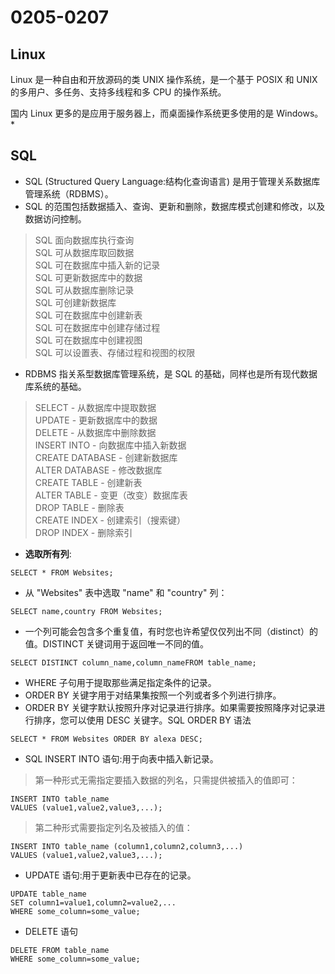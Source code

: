 # 0205-0207
## Linux
Linux 是一种自由和开放源码的类 UNIX 操作系统，是一个基于 POSIX 和 UNIX 的多用户、多任务、支持多线程和多 CPU 的操作系统。

国内 Linux 更多的是应用于服务器上，而桌面操作系统更多使用的是 Windows。
* 
## SQL
* SQL (Structured Query Language:结构化查询语言) 是用于管理关系数据库管理系统（RDBMS）。
*  SQL 的范围包括数据插入、查询、更新和删除，数据库模式创建和修改，以及数据访问控制。
>SQL 面向数据库执行查询<br/>
SQL 可从数据库取回数据<br/>
SQL 可在数据库中插入新的记录<br/>
SQL 可更新数据库中的数据<br/>
SQL 可从数据库删除记录<br/>
SQL 可创建新数据库<br/>
SQL 可在数据库中创建新表<br/>
SQL 可在数据库中创建存储过程<br/>
SQL 可在数据库中创建视图<br/>
SQL 可以设置表、存储过程和视图的权限

* RDBMS 指关系型数据库管理系统，是 SQL 的基础，同样也是所有现代数据库系统的基础。

>SELECT - 从数据库中提取数据<br/>
UPDATE - 更新数据库中的数据<br/>
DELETE - 从数据库中删除数据<br/>
INSERT INTO - 向数据库中插入新数据<br/>
CREATE DATABASE - 创建新数据库<br/>
ALTER DATABASE - 修改数据库<br/>
CREATE TABLE - 创建新表<br/>
ALTER TABLE - 变更（改变）数据库表<br/>
DROP TABLE - 删除表<br/>
CREATE INDEX - 创建索引（搜索键）<br/>
DROP INDEX - 删除索引<br/>
* **选取所有列**:
```
SELECT * FROM Websites;
```

* 从 "Websites" 表中选取 "name" 和 "country" 列：
 ```
SELECT name,country FROM Websites;
```
* 一个列可能会包含多个重复值，有时您也许希望仅仅列出不同（distinct）的值。DISTINCT 关键词用于返回唯一不同的值。
```
SELECT DISTINCT column_name,column_nameFROM table_name;
```
* WHERE 子句用于提取那些满足指定条件的记录。
* ORDER BY 关键字用于对结果集按照一个列或者多个列进行排序。
* ORDER BY 关键字默认按照升序对记录进行排序。如果需要按照降序对记录进行排序，您可以使用 DESC 关键字。SQL ORDER BY 语法
```
SELECT * FROM Websites ORDER BY alexa DESC;
```
* SQL INSERT INTO 语句:用于向表中插入新记录。
>第一种形式无需指定要插入数据的列名，只需提供被插入的值即可：
```
INSERT INTO table_name
VALUES (value1,value2,value3,...);
```
>第二种形式需要指定列名及被插入的值：
```
INSERT INTO table_name (column1,column2,column3,...)
VALUES (value1,value2,value3,...);
```

* UPDATE 语句:用于更新表中已存在的记录。
```
UPDATE table_name
SET column1=value1,column2=value2,...
WHERE some_column=some_value;
```
* DELETE 语句
```
DELETE FROM table_name
WHERE some_column=some_value;
```
